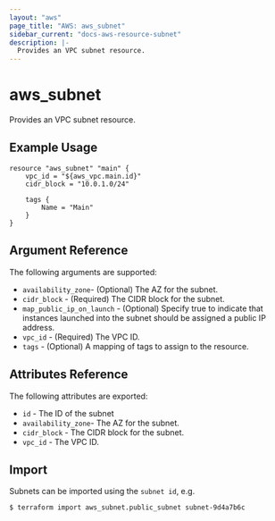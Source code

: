 ```yaml
---
layout: "aws"
page_title: "AWS: aws_subnet"
sidebar_current: "docs-aws-resource-subnet"
description: |-
  Provides an VPC subnet resource.
---
```


# aws\_subnet

Provides an VPC subnet resource.

## Example Usage

```
resource "aws_subnet" "main" {
    vpc_id = "${aws_vpc.main.id}"
    cidr_block = "10.0.1.0/24"

    tags {
        Name = "Main"
    }
}
```

## Argument Reference

The following arguments are supported:

* `availability_zone`- (Optional) The AZ for the subnet.
* `cidr_block` - (Required) The CIDR block for the subnet.
* `map_public_ip_on_launch` -  (Optional) Specify true to indicate
    that instances launched into the subnet should be assigned
    a public IP address.
* `vpc_id` - (Required) The VPC ID.
* `tags` - (Optional) A mapping of tags to assign to the resource.

## Attributes Reference

The following attributes are exported:

* `id` - The ID of the subnet
* `availability_zone`- The AZ for the subnet.
* `cidr_block` - The CIDR block for the subnet.
* `vpc_id` - The VPC ID.



## Import

Subnets can be imported using the `subnet id`, e.g.

```
$ terraform import aws_subnet.public_subnet subnet-9d4a7b6c
```